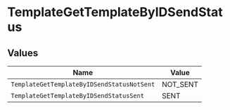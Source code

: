 # TemplateGetTemplateByIDSendStatus


## Values

| Name                                       | Value                                      |
| ------------------------------------------ | ------------------------------------------ |
| `TemplateGetTemplateByIDSendStatusNotSent` | NOT_SENT                                   |
| `TemplateGetTemplateByIDSendStatusSent`    | SENT                                       |